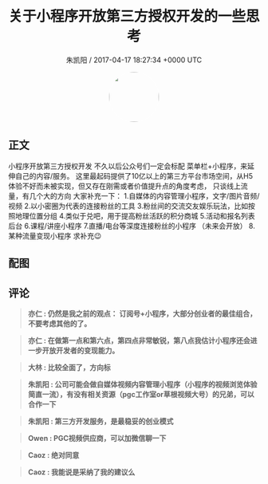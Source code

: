 <h1 align="center">关于小程序开放第三方授权开发的一些思考</h1>
<p align="center">
    <a>朱凯阳 / 2017-04-17 18:27:34 &#43;0000 UTC</a>
</p>

<div align="center">
    <img src="https://images.zsxq.com/FkoDVFuidtuialzmr97OSwHnfTDM?e=1590940799&amp;token=kIxbL07-8jAj8w1n4s9zv64FuZZNEATmlU_Vm6zD:jPRS5GxcEUdCkEJFccSWc25T5bY=" width="100" height="100" style="border:1px solid;border-radius:50%; color:#ffffff"/>
</div>

## 正文

<div>
小程序开放第三方授权开发
不久以后公众号们一定会标配 菜单栏&#43;小程序，来延伸自己的内容/服务。
这里最起码提供了10亿以上的第三方平台市场空间，从H5体验不好而未被实现，但又存在刚需或者价值提升点的角度考虑，
只谈线上流量，有几个大的方向
大家补充一下：
1.自媒体的内容管理小程序，文字/图片音频/视频
2.以小密圈为代表的连接粉丝的工具
3.粉丝间的交流交友娱乐玩法，比如按照地理位置分组   
4.类似于兑吧，用于提高粉丝活跃的积分商城 
5.活动和报名列表后台  
6.课程/讲座小程序  
7.直播/电台等深度连接粉丝的小程序
（未来会开放） 
8.某种流量变现小程序  
 求补充😉
</div>

## 配图
<div class="image" align="center">

</div>

## 评论

<div align="left">
<div>

<blockquote >
<span> <strong>亦仁 : 仍然是我之前的观点： 订阅号&#43;小程序，大部分创业者的最佳组合，不要考虑其他的了。 </strong></span>
</blockquote>

<blockquote >
<span> <strong>亦仁 : 在做第一点和第六点，第四点非常敏锐，第八点我估计小程序还会进一步开放开发者的变现能力。 </strong></span>
</blockquote>

<blockquote >
<span> <strong>大林 : 比较全面了，方向标 </strong></span>
</blockquote>

<blockquote >
<span> <strong>朱凯阳 : 公司可能会做自媒体视频内容管理小程序（小程序的视频浏览体验简直一流），有没有相关资源（pgc工作室or草根视频大号）的兄弟，可以合作一下 </strong></span>
</blockquote>

<blockquote >
<span> <strong>朱凯阳 : 第三方开发服务，是最稳妥的创业模式 </strong></span>
</blockquote>

<blockquote >
<span> <strong>Owen : PGC视频供应商，可以加微信聊一下 </strong></span>
</blockquote>

<blockquote >
<span> <strong>Caoz : 绝对同意 </strong></span>
</blockquote>

<blockquote >
<span> <strong>Caoz : 我能说是采纳了我的建议么 </strong></span>
</blockquote>

</div>
</div>